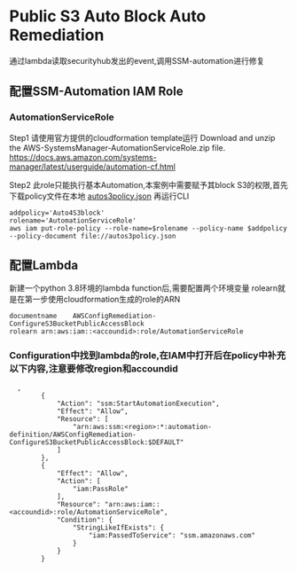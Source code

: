 # Public S3 Auto Block Auto Remediation
通过lambda读取securityhub发出的event,调用SSM-automation进行修复
## 配置SSM-Automation IAM Role
### AutomationServiceRole
Step1 请使用官方提供的cloudformation template运行
Download and unzip the AWS-SystemsManager-AutomationServiceRole.zip file. 
https://docs.aws.amazon.com/systems-manager/latest/userguide/automation-cf.html

Step2 此role只能执行基本Automation,本案例中需要赋予其block S3的权限,首先下载policy文件在本地
[autos3policy.json]()
再运行CLI
```
addpolicy='Auto4S3block'
rolename='AutomationServiceRole'
aws iam put-role-policy --role-name=$rolename --policy-name $addpolicy --policy-document file://autos3policy.json
```

## 配置Lambda
新建一个python 3.8环境的lambda function后,需要配置两个环境变量
rolearn就是在第一步使用cloudformation生成的role的ARN
```
documentname	AWSConfigRemediation-ConfigureS3BucketPublicAccessBlock
rolearn	arn:aws:iam::<accoundid>:role/AutomationServiceRole
```

### Configuration中找到lambda的role,在IAM中打开后在policy中补充以下内容,注意要修改region和accoundid

```
  ,
        {
            "Action": "ssm:StartAutomationExecution",
            "Effect": "Allow",
            "Resource": [
                "arn:aws:ssm:<region>:*:automation-definition/AWSConfigRemediation-ConfigureS3BucketPublicAccessBlock:$DEFAULT"
            ]
        },
        {
            "Effect": "Allow",
            "Action": [
                "iam:PassRole"
            ],
            "Resource": "arn:aws:iam::<accoundid>:role/AutomationServiceRole",
            "Condition": {
                "StringLikeIfExists": {
                    "iam:PassedToService": "ssm.amazonaws.com"
                }
            }
        }
```
